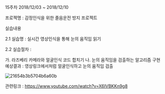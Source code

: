 15주차 2018/12/03 ~ 2018/12/10

프로젝명 : 감정인식을 위한 졸음운전 방지 프로젝트

실습내용

2.1 실습명 : 실시간 영상인식을 통해 눈의 움직임 읽기

2.2 실습절차 :

가. 라즈베리 카메라와 얼굴인식 코드 합치기
나. 눈의 움직임을 검출하는 알고리즘 구현
예상결과 : 영상링크에서처럼 얼굴인식하고 눈의 움직임 검출

![21654b3b5704b6a60b](https://user-images.githubusercontent.com/43857226/49355006-f8c10b00-f708-11e8-8d35-749f4ee1d091.jpeg)

관련링크 : https://www.youtube.com/watch?v=X6IVBKKn9g8
